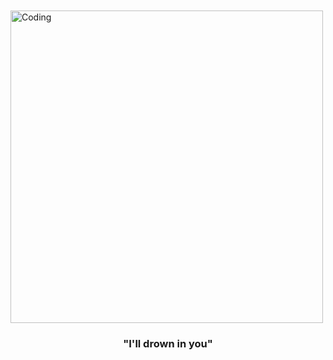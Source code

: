 
　⠀⠀　⠀⠀　　⠀⠀　⠀⠀⠀<img align="middle" alt="Coding" width="500" src="https://media1.tenor.com/m/rhEJC52XrmsAAAAC/till-ivan.gif">
<h3 align="center">"I'll drown in you"</h3>
